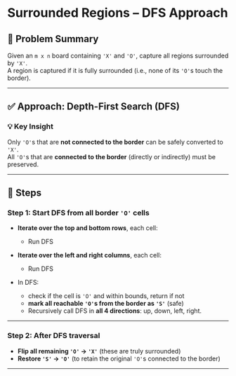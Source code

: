 # Surrounded Regions – DFS Approach

## 🧩 Problem Summary  
Given an `m x n` board containing `'X'` and `'O'`, capture all regions surrounded by `'X'`.  
A region is captured if it is fully surrounded (i.e., none of its `'O'`s touch the border).

---

## ✅ Approach: Depth-First Search (DFS)

### 💡 Key Insight  
Only `'O'`s that are **not connected to the border** can be safely converted to `'X'`.  
All `'O'`s that are **connected to the border** (directly or indirectly) must be preserved.

---

## 🧠 Steps

### Step 1: Start DFS from all border `'O'` cells

- **Iterate over the top and bottom rows**, each cell:
  - Run DFS

- **Iterate over the left and right columns**, each cell:
  - Run DFS
    
- In DFS:
  -  check if the cell is `'O'` and within bounds, return if not
  - **mark all reachable `'O'`s from the border as `'S'`** (safe)
  - Recursively call DFS in **all 4 directions**: up, down, left, right.

---

### Step 2: After DFS traversal
- **Flip all remaining `'O'` → `'X'`** (these are truly surrounded)
- **Restore `'S'` → `'O'`** (to retain the original `'O'`s connected to the border)

---

